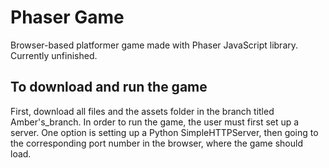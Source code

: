 # Phaser Game
Browser-based platformer game made with Phaser JavaScript library.
Currently unfinished.


## To download and run the game
First, download all files and the assets folder in the branch titled Amber's_branch.
In order to run the game, the user must first set up a server. One option is setting up a Python SimpleHTTPServer, then going to the corresponding port number in the browser, where the game should load.